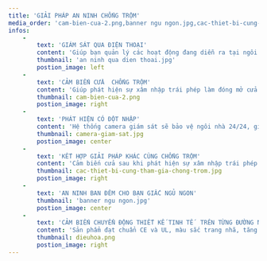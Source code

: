 ```yaml
---
title: 'GIẢI PHÁP AN NINH CHỐNG TRỘM'
media_order: 'cam-bien-cua-2.png,banner ngu ngon.jpg,cac-thiet-bi-cung-tham-gia-chong-trom.jpg,camera-giam-sat.jpg,an ninh qua dien thoai.jpg,dieuhoa.png'
infos:
    -
        text: 'GIÁM SÁT QUA ĐIỆN THOẠI'
        content: 'Giúp bạn quản lý các hoạt động đang diễn ra tại ngôi nhà của mình mọi lúc mọi nơi chỉ với chiếc smartphone nhỏ gọn trên tay.'
        thumbnail: 'an ninh qua dien thoai.jpg'
        postion_image: left
    -
        text: 'CẢM BIẾN CỬA  CHỐNG TRỘM'
        content: 'Giúp phát hiện sự xâm nhập trái phép làm đóng mở cửa và kích hoạt thiết bị cảnh báo đồng thời sẽ báo tín hiệu về điện thoại hoặc máy tính bảng để người dùng biết và có những biện pháp xử lí phù hợp.'
        thumbnail: cam-bien-cua-2.png
        postion_image: right
    -
        text: 'PHÁT HIỆN CÓ ĐỘT NHẬP'
        content: 'Hệ thống camera giám sát sẽ bảo vệ ngôi nhà 24/24, giúp bạn phát hiện nhanh những hành động, dấu hiệu lạ xung quanh ngôi nhà.'
        thumbnail: camera-giam-sat.jpg
        postion_image: center
    -
        text: 'KẾT HỢP GIẢI PHÁP KHÁC CÙNG CHỐNG TRỘM'
        content: 'Cảm biến cửa sau khi phát hiện sự xâm nhập trái phép sẽ kích hoạt các thiết bị cảnh báo như: còi hú, đèn chiếu sáng,… và gửi cảnh báo đến điện thoại hoặc gmail của bạn.'
        thumbnail: cac-thiet-bi-cung-tham-gia-chong-trom.jpg
        postion_image: right
    -
        text: 'AN NINH BAN ĐÊM CHO BẠN GIẤC NGỦ NGON'
        thumbnail: 'banner ngu ngon.jpg'
        postion_image: center
    -
        text: 'CẢM BIẾN CHUYỂN ĐỘNG THIẾT KẾ TINH TẾ  TRÊN TỪNG ĐƯỜNG NÉT'
        content: 'Sản phẩm đạt chuẩn CE và UL, màu sắc trang nhã, tăng vẻ đẹp sang trọng, tinh tế cho ngôi nhà.'
        thumbnail: dieuhoa.png
        postion_image: right
---
```


